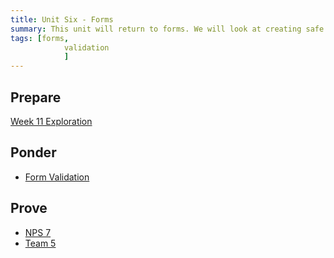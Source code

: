 ```yaml
---
title: Unit Six - Forms
summary: This unit will return to forms. We will look at creating safe forms that minimize errors
tags: [forms,
		 	validation
			]
---
```


## Prepare

[Week 11 Exploration](../../prepare/unit6a)

## Ponder

- [Form Validation](https://byui-cit.github.io/learning-modules/modules/js/form-validation/ponder1/)

## Prove

- [NPS 7](../../prove/nps-7)
- [Team 5](../../prove/team-5)
